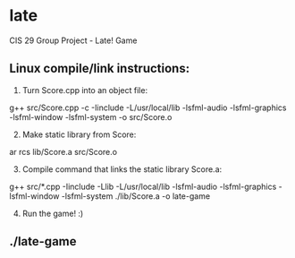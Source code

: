 # late
CIS 29 Group Project - Late! Game

Linux compile/link instructions:
---
1) Turn Score.cpp into an object file:

g++ src/Score.cpp -c -Iinclude -L/usr/local/lib -lsfml-audio -lsfml-graphics -lsfml-window -lsfml-system -o src/Score.o

2) Make static library from Score:

ar rcs lib/Score.a src/Score.o

3) Compile command that links the static library Score.a:

g++ src/*.cpp -Iinclude -Llib -L/usr/local/lib -lsfml-audio -lsfml-graphics -lsfml-window -lsfml-system ./lib/Score.a -o late-game 

4) Run the game! :)

./late-game
---

